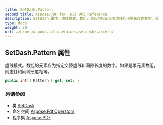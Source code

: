 ```yaml
---
title: SetDash.Pattern
second_title: Aspose.PDF for .NET API Reference
description: SetDash 属性。虚线模式。数组元素应为指定交替虚线和间隙长度的数字。如果是单元素数组，则虚线和间隙长度相等。
type: docs
weight: 20
url: /zh/net/aspose.pdf.operators/setdash/pattern/
---
```

## SetDash.Pattern 属性

虚线模式。数组的元素应为指定交替虚线和间隙长度的数字。如果是单元素数组，则虚线和间隙长度相等。

```csharp
public int[] Pattern { get; set; }
```

### 另请参阅

* 类 [SetDash](../)
* 命名空间 [Aspose.Pdf.Operators](../../../aspose.pdf.operators/)
* 程序集 [Aspose.PDF](../../../)
